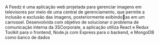 A Feedz é uma aplicação web projetada para gerenciar imagens em televisores por meio de uma 
central de gerenciamento, que permite a inclusão e exclusão das imagens, posteriormente exibindoas em um carrossel. Desenvolvida com objetivo de solucionar o problema de comunicação interna 
da 3SCorporate, a aplicação utiliza React e Redux Toolkit para o frontend, Node.js com Express 
para o backend, e MongoDB como banco de dados
